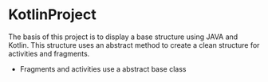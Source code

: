 # KotlinProject
The basis of this project is to display a base structure using JAVA and Kotlin. This structure uses an abstract method to create a clean structure for activities and fragments.

- Fragments and activities use a abstract base class